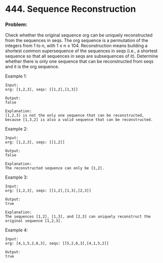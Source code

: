 # 444. Sequence Reconstruction

### Problem:

Check whether the original sequence org can be uniquely reconstructed from the sequences in seqs. The org sequence is a permutation of the integers from 1 to n, with 1 ≤ n ≤ 104. Reconstruction means building a shortest common supersequence of the sequences in seqs (i.e., a shortest sequence so that all sequences in seqs are subsequences of it). Determine whether there is only one sequence that can be reconstructed from seqs and it is the org sequence.

Example 1:
```
Input:
org: [1,2,3], seqs: [[1,2],[1,3]]

Output:
false

Explanation:
[1,2,3] is not the only one sequence that can be reconstructed, because [1,3,2] is also a valid sequence that can be reconstructed.
```

Example 2:
```
Input:
org: [1,2,3], seqs: [[1,2]]

Output:
false

Explanation:
The reconstructed sequence can only be [1,2].
```

Example 3:
```
Input:
org: [1,2,3], seqs: [[1,2],[1,3],[2,3]]

Output:
true

Explanation:
The sequences [1,2], [1,3], and [2,3] can uniquely reconstruct the original sequence [1,2,3].
```

Example 4:
```
Input:
org: [4,1,5,2,6,3], seqs: [[5,2,6,3],[4,1,5,2]]

Output:
true
```